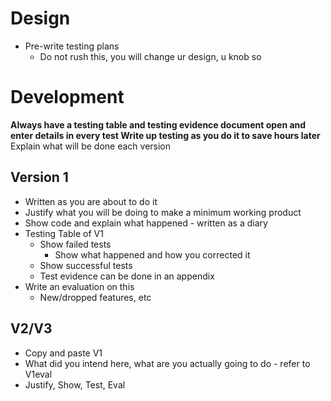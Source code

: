 # Design
- Pre-write testing plans
	- Do not rush this, you will change ur design, u knob so

# Development
__Always have a testing table and testing evidence document open and enter details in every test
Write up testing as you do it to save hours later__
Explain what will be done each version
## Version 1
- Written as you are about to do it
- Justify what you will be doing to make a minimum working product
- Show code and explain what happened - written as a diary
- Testing Table of V1
	- Show failed tests
		- Show what happened and how you corrected it
	- Show successful tests
	- Test evidence can be done in an appendix
- Write an evaluation on this
	- New/dropped features, etc

## V2/V3
- Copy and paste V1
- What did you intend here, what are you actually going to do - refer to V1eval
- Justify, Show, Test, Eval
